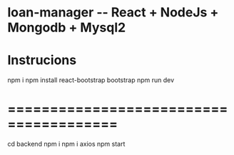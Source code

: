 # loan-manager -- React + NodeJs + Mongodb + Mysql2
# Instrucions
npm i
npm install react-bootstrap bootstrap
npm run dev

# =======================================
cd backend 
npm i
npm i axios 
npm start


